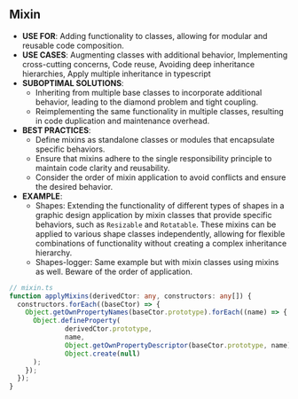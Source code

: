 ## Mixin

- **USE FOR**: Adding functionality to classes, allowing for modular and reusable code composition.
- **USE CASES**: Augmenting classes with additional behavior, Implementing cross-cutting concerns, Code reuse, Avoiding deep inheritance hierarchies, Apply multiple inheritance in typescript
- **SUBOPTIMAL SOLUTIONS**:
    - Inheriting from multiple base classes to incorporate additional behavior, leading to the diamond problem and tight coupling.
    - Reimplementing the same functionality in multiple classes, resulting in code duplication and maintenance overhead.
- **BEST PRACTICES**:
    - Define mixins as standalone classes or modules that encapsulate specific behaviors.
    - Ensure that mixins adhere to the single responsibility principle to maintain code clarity and reusability.
    - Consider the order of mixin application to avoid conflicts and ensure the desired behavior.
- **EXAMPLE**:
    - Shapes: Extending the functionality of different types of shapes in a graphic design application by mixin classes that provide specific behaviors, such as `Resizable` and `Rotatable`. These mixins can be applied to various shape classes independently, allowing for flexible combinations of functionality without creating a complex inheritance hierarchy.  
    - Shapes-logger: Same example but with mixin classes using mixins as well. Beware of the order of application.

```ts
// mixin.ts
function applyMixins(derivedCtor: any, constructors: any[]) {
  constructors.forEach((baseCtor) => {
    Object.getOwnPropertyNames(baseCtor.prototype).forEach((name) => {
      Object.defineProperty(
              derivedCtor.prototype,
              name,
              Object.getOwnPropertyDescriptor(baseCtor.prototype, name) ||
              Object.create(null)
      );
    });
  });
}
```